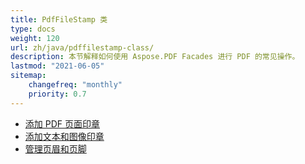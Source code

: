 ```yaml
---
title: PdfFileStamp 类
type: docs
weight: 120
url: zh/java/pdffilestamp-class/
description: 本节解释如何使用 Aspose.PDF Facades 进行 PDF 的常见操作。
lastmod: "2021-06-05"
sitemap:
    changefreq: "monthly"
    priority: 0.7
---
```


- [添加 PDF 页面印章](/pdf/java/add-pdf-page-stamp/)
- [添加文本和图像印章](/pdf/java/add-text-and-image-stamp/)
- [管理页眉和页脚](/pdf/java/manage-header-and-footer/)